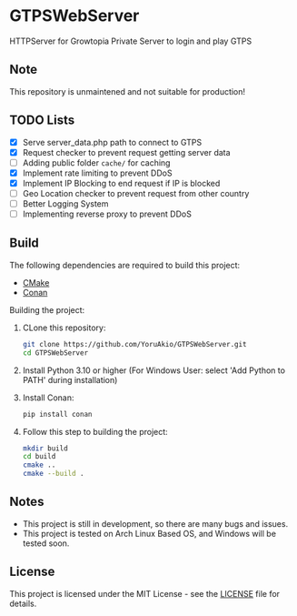 # GTPSWebServer

HTTPServer for Growtopia Private Server to login and play GTPS

## Note
This repository is unmaintened and not suitable for production!

## TODO Lists

- [x] Serve server_data.php path to connect to GTPS
- [x] Request checker to prevent request getting server data
- [ ] Adding public folder `cache/` for caching
- [x] Implement rate limiting to prevent DDoS
- [x] Implement IP Blocking to end request if IP is blocked
- [ ] Geo Location checker to prevent request from other country
- [ ] Better Logging System
- [ ] Implementing reverse proxy to prevent DDoS

## Build

The following dependencies are required to build this project:

- [CMake](https://cmake.org/)
- [Conan](https://conan.io/)

Building the project:

1. CLone this repository:

    ```bash
    git clone https://github.com/YoruAkio/GTPSWebServer.git
    cd GTPSWebServer
    ```

2. Install Python 3.10 or higher (For Windows User: select 'Add Python to PATH' during installation)
3. Install Conan:

    ```bash
    pip install conan
    ```

4. Follow this step to building the project:

    ```bash
    mkdir build
    cd build
    cmake ..
    cmake --build .
    ```

## Notes

- This project is still in development, so there are many bugs and issues.
- This project is tested on Arch Linux Based OS, and Windows will be tested soon.

## License

This project is licensed under the MIT License - see the [LICENSE](LICENSE) file for details.
